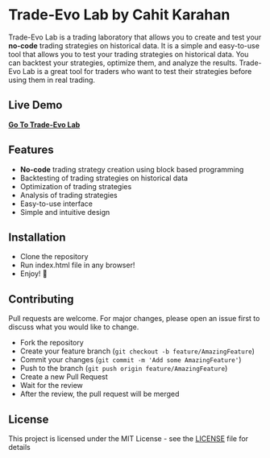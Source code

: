 # Trade-Evo Lab by Cahit Karahan

Trade-Evo Lab is a trading laboratory that allows you to create and test your **no-code** trading strategies on historical data. It is a simple and easy-to-use tool that allows you to test your trading strategies on historical data. You can backtest your strategies, optimize them, and analyze the results. Trade-Evo Lab is a great tool for traders who want to test their strategies before using them in real trading.

## Live Demo
**[Go To Trade-Evo Lab](https://theomgdev.github.io/Trade-Evo-Lab/)**

## Features
- **No-code** trading strategy creation using block based programming
- Backtesting of trading strategies on historical data
- Optimization of trading strategies
- Analysis of trading strategies
- Easy-to-use interface
- Simple and intuitive design

## Installation
- Clone the repository
- Run index.html file in any browser!
- Enjoy! 🚀

## Contributing

Pull requests are welcome. For major changes, please open an issue first to discuss what you would like to change.

- Fork the repository
- Create your feature branch (`git checkout -b feature/AmazingFeature`)
- Commit your changes (`git commit -m 'Add some AmazingFeature'`)
- Push to the branch (`git push origin feature/AmazingFeature`)
- Create a new Pull Request
- Wait for the review
- After the review, the pull request will be merged

## License

This project is licensed under the MIT License - see the [LICENSE](LICENSE) file for details